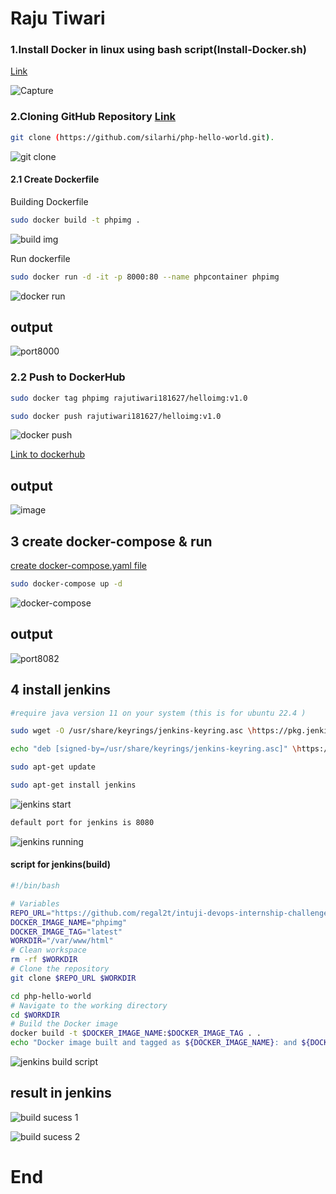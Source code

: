# Raju Tiwari

### 1.Install Docker in linux using bash script(Install-Docker.sh)

[Link](https://github.com/regal2t/intuji-devops-internship-challenge/blob/master/Install-Docker.sh)

![Capture](https://github.com/regal2t/intuji-devops-internship-challenge/assets/59367122/8f8f07f2-5556-4f02-ba7a-2bb00d4185e0)


### 2.Cloning GitHub Repository [Link]((https://github.com/silarhi/php-hello-world.git).)

```bash
git clone (https://github.com/silarhi/php-hello-world.git).
```
![git clone](https://github.com/regal2t/intuji-devops-internship-challenge/assets/59367122/a7dd2793-6593-4815-ade5-a4bba87c2789)


#### 2.1 Create Dockerfile

Building Dockerfile
```bash
sudo docker build -t phpimg .
```
![build img](https://github.com/regal2t/intuji-devops-internship-challenge/assets/59367122/55ae770b-ff27-4d69-98f8-2ab4ed51aa9e)

Run dockerfile
```bash
sudo docker run -d -it -p 8000:80 --name phpcontainer phpimg
```
![docker run](https://github.com/regal2t/intuji-devops-internship-challenge/assets/59367122/ff411683-fde0-443b-9864-923189d8f69c)

## output

![port8000](https://github.com/regal2t/intuji-devops-internship-challenge/assets/59367122/c8806bcc-6200-48fd-8d2d-22b97d847c04)

### 2.2 Push to DockerHub

```bash 
sudo docker tag phpimg rajutiwari181627/helloimg:v1.0

sudo docker push rajutiwari181627/helloimg:v1.0
```
![docker push](https://github.com/regal2t/intuji-devops-internship-challenge/assets/59367122/71810b31-b698-4727-ab51-61d3f47b50fe)

[Link to dockerhub](https://hub.docker.com/r/rajutiwari181627/helloimg)

## output
![image](https://github.com/regal2t/intuji-devops-internship-challenge/assets/59367122/aca952b1-8bdc-4902-a161-d23db17a8eb7)



##  3 create docker-compose & run 

[create docker-compose.yaml file]()

```bash
sudo docker-compose up -d
```
![docker-compose](https://github.com/regal2t/intuji-devops-internship-challenge/assets/59367122/3aa38795-929f-4b36-9b49-aff022201fdf)

## output

![port8082](https://github.com/regal2t/intuji-devops-internship-challenge/assets/59367122/1234fb67-ce27-4331-bf72-a397a6075f1f)



## 4 install jenkins 

```bash 
#require java version 11 on your system (this is for ubuntu 22.4 )

sudo wget -O /usr/share/keyrings/jenkins-keyring.asc \https://pkg.jenkins.io/debian-stable/jenkins.io-2023.key

echo "deb [signed-by=/usr/share/keyrings/jenkins-keyring.asc]" \https://pkg.jenkins.io/debian-stable binary/ | sudo tee \/etc/apt/sources.list.d/jenkins.list > /dev/null

sudo apt-get update

sudo apt-get install jenkins
```
![jenkins start](https://github.com/regal2t/intuji-devops-internship-challenge/assets/59367122/1fc1efd1-dac2-4224-bad8-7cf94e04a798)

```bash 
default port for jenkins is 8080
```
![jenkins running](https://github.com/regal2t/intuji-devops-internship-challenge/assets/59367122/c2a7333a-bc6c-4316-a102-cbdaf5bdf10a)


#### script for jenkins(build) 
```bash
#!/bin/bash

# Variables
REPO_URL="https://github.com/regal2t/intuji-devops-internship-challenge.git"
DOCKER_IMAGE_NAME="phpimg"
DOCKER_IMAGE_TAG="latest"
WORKDIR="/var/www/html"
# Clean workspace
rm -rf $WORKDIR
# Clone the repository
git clone $REPO_URL $WORKDIR

cd php-hello-world
# Navigate to the working directory
cd $WORKDIR
# Build the Docker image
docker build -t $DOCKER_IMAGE_NAME:$DOCKER_IMAGE_TAG . .
echo "Docker image built and tagged as ${DOCKER_IMAGE_NAME}: and ${DOCKER_IMAGE_TAG}:latest"
```
![jenkins build script](https://github.com/regal2t/intuji-devops-internship-challenge/assets/59367122/235cac42-4124-4ce3-9c85-d88d51255286)


## result in jenkins

![build sucess 1](https://github.com/regal2t/intuji-devops-internship-challenge/assets/59367122/20e790f8-dee1-44a2-8335-83f5c7c58912)


![build sucess 2](https://github.com/regal2t/intuji-devops-internship-challenge/assets/59367122/96845bf4-73d7-4f81-baf2-6db68bd5da16)


# End

